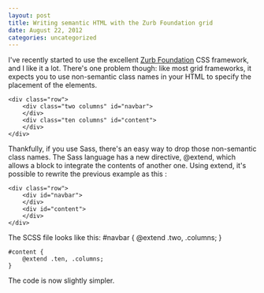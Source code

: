 ```yaml
---
layout: post
title: Writing semantic HTML with the Zurb Foundation grid
date: August 22, 2012
categories: uncategorized
---
```


I've recently started to use the excellent [Zurb
Foundation](http://foundation.zurb.com/) CSS framework, and I like it a lot. There's
one problem though: like most grid frameworks, it expects you to use non-semantic class names in your HTML to specify the placement of the elements.

<!-- more -->

    <div class="row">
        <div class="two columns" id="navbar">
        </div>
        <div class="ten columns" id="content">
        </div>
    </div>

Thankfully, if you use Sass, there's an easy way to drop those non-semantic
class names. The Sass language has a new directive, @extend, which allows a block to integrate the contents of another one. 
Using extend, it's possible to rewrite the previous example as this :

    <div class="row">
        <div id="navbar">
        </div>
        <div id="content">
        </div>
    </div>

The SCSS file looks like this:
    #navbar {
        @extend .two, .columns;
    }

    #content {
        @extend .ten, .columns;
    }

The code is now slightly simpler.
